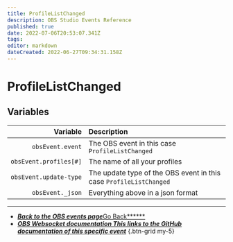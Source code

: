 ```yaml
---
title: ProfileListChanged
description: OBS Studio Events Reference
published: true
date: 2022-07-06T20:53:07.341Z
tags:
editor: markdown
dateCreated: 2022-06-27T09:34:31.158Z
---
```


# ProfileListChanged

## Variables

|               Variable | Description                                                        |
| ----------------------:|:------------------------------------------------------------------ |
|       `obsEvent.event` | The OBS event in this case `ProfileListChanged`                    |
| `obsEvent.profiles[#]` | The name of all your profiles                                      |
| `obsEvent.update-type` | The update type of the OBS event in this case `ProfileListChanged` |
|       `obsEvent._json` | Everything above in a json format                                  |
---

- [<i class="mdi mdi-chevron-left"></i>***Back to the OBS events page***Go Back******](/en/Broadcasters/OBS/Events)
- [<i class="mdi mdi-github"></i> ***OBS Websocket documentation ***This links to the GitHub documentation of this specific event******](https://github.com/obsproject/obs-websocket/blob/4.x-current/docs/generated/protocol.md#profilelistchanged)
{.btn-grid my-5}
